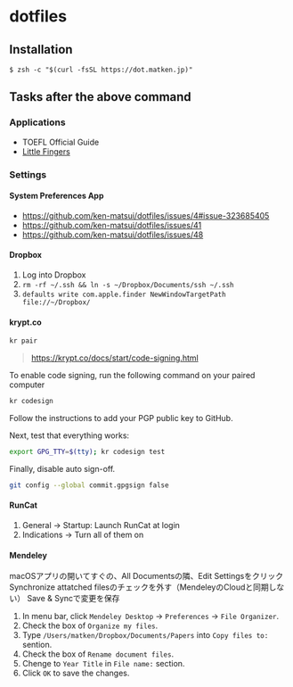 # dotfiles

## Installation

```:Terminal.app
$ zsh -c "$(curl -fsSL https://dot.matken.jp)"
```

## Tasks after the above command

### Applications

* TOEFL Official Guide
* [Little Fingers](https://shauninman.com/archive/2017/02/04/little_fingers)

### Settings

#### System Preferences App

* https://github.com/ken-matsui/dotfiles/issues/4#issue-323685405
* https://github.com/ken-matsui/dotfiles/issues/41
* https://github.com/ken-matsui/dotfiles/issues/48

#### Dropbox
1. Log into Dropbox
1. `rm -rf ~/.ssh && ln -s ~/Dropbox/Documents/ssh ~/.ssh`
1. `defaults write com.apple.finder NewWindowTargetPath file://~/Dropbox/`

#### krypt.co
```bash
kr pair
```

> https://krypt.co/docs/start/code-signing.html

To enable code signing, run the following command on your paired computer
```bash
kr codesign
```

Follow the instructions to add your PGP public key to GitHub.

Next, test that everything works:
```bash
export GPG_TTY=$(tty); kr codesign test
```

Finally, disable auto sign-off.
```bash
git config --global commit.gpgsign false
```

#### RunCat
1. General -> Startup: Launch RunCat at login
1. Indications -> Turn all of them on

#### Mendeley
macOSアプリの開いてすぐの、All Documentsの隣、Edit Settingsをクリック
Synchronize attatched filesのチェックを外す（MendeleyのCloudと同期しない）
Save & Syncで変更を保存

1. In menu bar, click `Mendeley Desktop` -> `Preferences` -> `File Organizer`.
1. Check the box of `Organize my files`.
1. Type `/Users/matken/Dropbox/Documents/Papers` into `Copy files to:` sention.
1. Check the box of `Rename document files`.
1. Chenge to `Year Title` in `File name:` section.
1. Click `OK` to save the changes.
